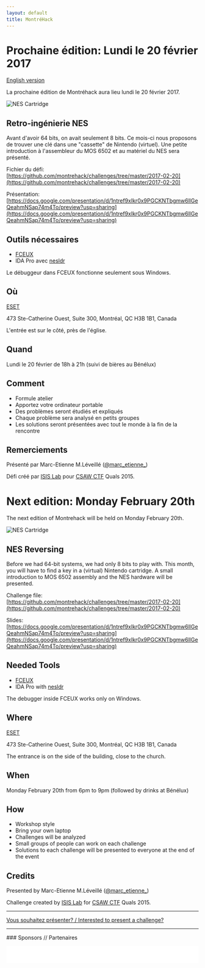 ```yaml
---
layout: default
title: MontréHack
---
```


# Prochaine édition: Lundi le 20 février 2017
[English version](#english)

La prochaine édition de Montréhack aura lieu lundi le 20 février 2017.

![NES Cartridge](http://68.media.tumblr.com/1cfe36924625e970b15f53b2765a8c46/tumblr_oddnbnJfHd1vt7aw9o1_500.gif)

## Retro-ingénierie NES

Avant d'avoir 64 bits, on avait seulement 8 bits. Ce mois-ci nous proposons de
trouver une clé dans une "cassette" de Nintendo (virtuel). Une petite
introduction à l'assembleur du MOS 6502 et au matériel du NES sera présenté.

Fichier du défi: [https://github.com/montrehack/challenges/tree/master/2017-02-20](https://github.com/montrehack/challenges/tree/master/2017-02-20)

Présentation: [https://docs.google.com/presentation/d/1ntref9xIkr0x9PGCKNTbgmw6llGeQeahmNSap74m4To/preview?usp=sharing](https://docs.google.com/presentation/d/1ntref9xIkr0x9PGCKNTbgmw6llGeQeahmNSap74m4To/preview?usp=sharing)

## Outils nécessaires

* [FCEUX](http://www.fceux.com/)
* IDA Pro avec [nesldr](https://github.com/patois/nesldr)

Le débuggeur dans FCEUX fonctionne seulement sous Windows.

## Où

[ESET](https://www.eset.ca)

473 Ste-Catherine Ouest, Suite 300, Montréal, QC H3B 1B1, Canada

L'entrée est sur le côté, près de l'église.

## Quand

Lundi le 20 février de 18h à 21h (suivi de bières au Bénélux)

## Comment

* Formule atelier
* Apportez votre ordinateur portable
* Des problèmes seront étudiés et expliqués
* Chaque problème sera analysé en petits groupes
* Les solutions seront présentées avec tout le monde à la fin de la rencontre

## Remerciements

Présenté par Marc-Etienne M.Léveillé
([@marc\_etienne\_](https://twitter.com/marc_etienne_))

Défi créé par [ISIS Lab](http://www.isis.poly.edu) pour [CSAW
CTF](https://csaw.engineering.nyu.edu/ctf) Quals 2015.

<a id="english"></a>

# Next edition: Monday February 20th

The next edition of Montrehack will be held on Monday February 20th.

![NES Cartridge](http://68.media.tumblr.com/1cfe36924625e970b15f53b2765a8c46/tumblr_oddnbnJfHd1vt7aw9o1_500.gif)

## NES Reversing

Before we had 64-bit systems, we had only 8 bits to play with. This month, you
will have to find a key in a (virtual) Nintendo cartridge. A small introduction
to MOS 6502 assembly and the NES hardware will be presented.

Challenge file: [https://github.com/montrehack/challenges/tree/master/2017-02-20](https://github.com/montrehack/challenges/tree/master/2017-02-20)

Slides: [https://docs.google.com/presentation/d/1ntref9xIkr0x9PGCKNTbgmw6llGeQeahmNSap74m4To/preview?usp=sharing](https://docs.google.com/presentation/d/1ntref9xIkr0x9PGCKNTbgmw6llGeQeahmNSap74m4To/preview?usp=sharing)

## Needed Tools

* [FCEUX](http://www.fceux.com/)
* IDA Pro with [nesldr](https://github.com/patois/nesldr)

The debugger inside FCEUX works only on Windows.

## Where

[ESET](https://www.eset.ca)

473 Ste-Catherine Ouest, Suite 300, Montréal, QC H3B 1B1, Canada

The entrance is on the side of the building, close to the church.

## When

Monday February 20th from 6pm to 9pm (followed by drinks at Bénélux)

## How

* Workshop style
* Bring your own laptop
* Challenges will be analyzed
* Small groups of people can work on each challenge
* Solutions to each challenge will be presented to everyone at the end of the event

## Credits

Presented by Marc-Etienne M.Léveillé
([@marc\_etienne\_](https://twitter.com/marc_etienne_))

Challenge created by [ISIS Lab](http://www.isis.poly.edu) for [CSAW
CTF](https://csaw.engineering.nyu.edu/ctf) Quals 2015.

<hr/>

[Vous souhaitez présenter? / Interested to present a challenge?](https://github.com/montrehack/montrehack.github.com/wiki/Present-at-Montrehack)

<hr/>
### Sponsors // Partenaires

[![Brasserie Benelux](/images/benelux.png)](http://brasseriebenelux.com/)
